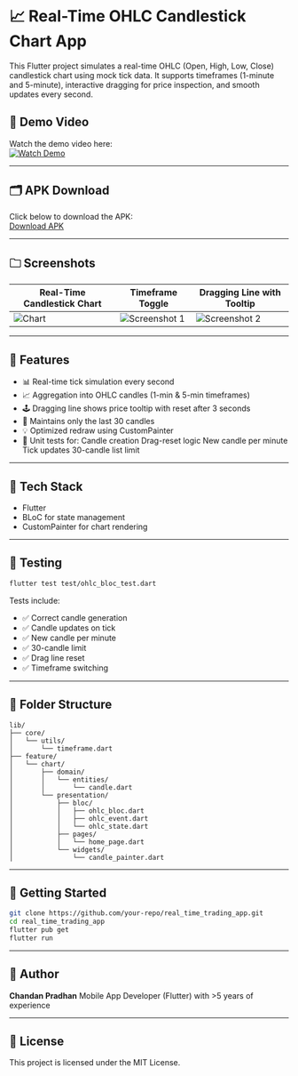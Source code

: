 # 📈 Real-Time OHLC Candlestick Chart App

This Flutter project simulates a real-time OHLC (Open, High, Low, Close) candlestick chart using mock tick data. It supports timeframes (1-minute and 5-minute), interactive dragging for price inspection, and smooth updates every second.


## 🎩 Demo Video

Watch the demo video here:  
[![Watch Demo](https://img.youtube.com/vi/YOUR_YOUTUBE_VIDEO_ID/0.jpg)](https://www.youtube.com/watch?v=YOUR_YOUTUBE_VIDEO_ID)

---

## 🗂️ APK Download

Click below to download the APK:  
[Download APK](https://your-apk-host.com/app-release.apk)

---

## 🗀️ Screenshots

| Real-Time Candlestick Chart | Timeframe Toggle | Dragging Line with Tooltip |
|-----------------------------|------------------|-----------------------------|
| ![Chart](https://drive.google.com/uc?export=view&id=1iGlIWlI4e_l0uuqZTtA54A-ITDAtUnE2) | ![Screenshot 1](https://drive.google.com/uc?export=view&id=1u8_SEih11OeB1Zv3e-hIhYHCv8HYVD18) | ![Screenshot 2](https://drive.google.com/uc?export=view&id=1uXchnCSwM395QywhIudDanzQvoHzcJUz) |

---

## 🚀 Features

* 📊 Real-time tick simulation every second
* 📈 Aggregation into OHLC candles (1-min & 5-min timeframes)
* 🕹️ Dragging line shows price tooltip with reset after 3 seconds
* 🔁 Maintains only the last 30 candles
* 💡 Optimized redraw using CustomPainter
* 🧪 Unit tests for:
     Candle creation
     Drag-reset logic
     New candle per minute
     Tick updates
     30-candle list limit

---

## 🧱 Tech Stack

* Flutter
* BLoC for state management
* CustomPainter for chart rendering

---

## 🧪 Testing

```bash
flutter test test/ohlc_bloc_test.dart
```

Tests include:

* ✅ Correct candle generation
* ✅ Candle updates on tick
* ✅ New candle per minute
* ✅ 30-candle limit
* ✅ Drag line reset
* ✅ Timeframe switching

---

## 📂 Folder Structure

```
lib/
├── core/
│   └── utils/
│       └── timeframe.dart
├── feature/
│   └── chart/
│       ├── domain/
│       │   └── entities/
│       │       └── candle.dart
│       └── presentation/
│           ├── bloc/
│           │   ├── ohlc_bloc.dart
│           │   ├── ohlc_event.dart
│           │   └── ohlc_state.dart
│           ├── pages/
│           │   └── home_page.dart
│           └── widgets/
│               └── candle_painter.dart
```

---

## 📌 Getting Started

```bash
git clone https://github.com/your-repo/real_time_trading_app.git
cd real_time_trading_app
flutter pub get
flutter run
```

---

## 🧠 Author

**Chandan Pradhan**
Mobile App Developer (Flutter) with >5 years of experience

---

## 📄 License

This project is licensed under the MIT License.

